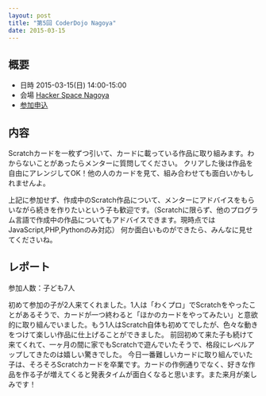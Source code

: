 ```yaml
---
layout: post
title: "第5回 CoderDojo Nagoya"
date: 2015-03-15
---
```


## 概要

* 日時 2015-03-15(日) 14:00-15:00
* 会場 [Hacker Space Nagoya](http://hackerspace-nagoya.squarespace.com/)
* [参加申込](https://coderdojo-nagoya.doorkeeper.jp/events/21254)

## 内容

Scratchカードを一枚ずつ引いて、カードに載っている作品に取り組みます。わからないことがあったらメンターに質問してください。
クリアした後は作品を自由にアレンジしてOK！他の人のカードを見て、組み合わせても面白いかもしれませんよ。

上記に参加せず、作成中のScratch作品について、メンターにアドバイスをもらいながら続きを作りたいという子も歓迎です。（Scratchに限らず、他のプログラム言語で作成中の作品についてもアドバイスできます。現時点ではJavaScript,PHP,Pythonのみ対応）
何か面白いものができたら、みんなに見せてくださいね。

## レポート

参加人数：子ども7人

初めて参加の子が2人来てくれました。1人は「わくプロ」でScratchをやったことがあるそうで、カードが一つ終わると「ほかのカードをやってみたい」と意欲的に取り組んでいました。もう1人はScratch自体も初めてでしたが、色々な動きをつけて楽しい作品に仕上げることができました。
前回初めて来た子も続けて来てくれて、一ヶ月の間に家でもScratchで遊んでいたそうで、格段にレベルアップしてきたのは嬉しい驚きでした。
今日一番難しいカードに取り組んでいた子は、そろそろScratchカードを卒業です。カードの作例通りでなく、好きな作品を作る子が増えてくると発表タイムが面白くなると思います。また来月が楽しみです！
